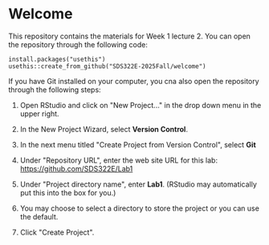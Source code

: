 # Welcome

This repository contains the materials for Week 1 lecture 2. You can open the repository through the following code:

```
install.packages("usethis")
usethis::create_from_github("SDS322E-2025Fall/welcome")
```

If you have Git installed on your computer, you cna also open the repository through the following steps:

1. Open RStudio and click on "New Project..." in the drop down menu in the upper right.

2. In the New Project Wizard, select **Version Control**. 

3. In the next menu titled "Create Project from Version Control", select **Git**

4. Under "Repository URL", enter the web site URL for this lab: https://github.com/SDS322E/Lab1

5. Under "Project directory name", enter **Lab1**. (RStudio may automatically put this into the box for you.)

6. You may choose to select a directory to store the project or you can use the default.

7. Click "Create Project".
